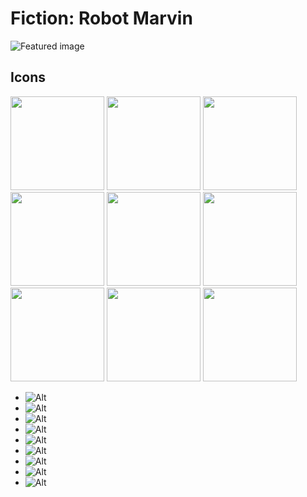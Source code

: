 # Fiction: Robot Marvin

![Featured image](featured-image.svg)

## Icons

<img src="img/fiction_robot__marvin_01.svg" width="150" height="150"> <img src="img/fiction_robot__marvin_02.svg" width="150" height="150"> <img src="img/fiction_robot__marvin_03.svg" width="150" height="150"> <img src="img/fiction_robot__marvin_04.svg" width="150" height="150">
<img src="img/fiction_robot__marvin_05.svg" width="150" height="150"> <img src="img/fiction_robot__marvin_06.svg" width="150" height="150"> <img src="img/fiction_robot__marvin_black.svg" width="150" height="150"> <img src="img/fiction_robot__marvin_gray.svg" width="150" height="150"> <img src="img/fiction_robot__marvin_white.svg" width="150" height="150">

- ![Alt](img/fiction_robot__marvin_01.svg)
- ![Alt](img/fiction_robot__marvin_02.svg)
- ![Alt](img/fiction_robot__marvin_03.svg)
- ![Alt](img/fiction_robot__marvin_04.svg)
- ![Alt](img/fiction_robot__marvin_05.svg)
- ![Alt](img/fiction_robot__marvin_06.svg)
- ![Alt](img/fiction_robot__marvin_black.svg)
- ![Alt](img/fiction_robot__marvin_gray.svg)
- ![Alt](img/fiction_robot__marvin_white.svg)
